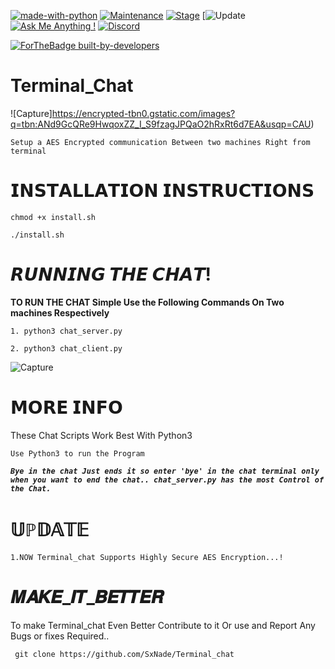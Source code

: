 [![made-with-python](https://img.shields.io/badge/Made%20with-Python-1f425f.svg)](https://www.python.org/)
[![Maintenance](https://img.shields.io/badge/Maintained%3F-yes-green.svg)](https://github.com/SxNade)
[![Stage](https://img.shields.io/badge/Release-Stable-brightgreen.svg)]()
[![Update](https://img.shields.io/badge/updated-today-brightgreen)
[![Ask Me Anything !](https://img.shields.io/badge/Ask%20me-anything-1abc9c.svg)](https://github.com/SxNade)
[![Discord](https://img.shields.io/discord/591914197219016707.svg?label=&logo=discord&logoColor=ffffff&color=7389D8&labelColor=6A7EC2)](https://github.com/SxNade)


[![ForTheBadge built-by-developers](http://ForTheBadge.com/images/badges/built-by-developers.svg)](https://github.com/SxNade)

# Terminal_Chat
![Capture]https://encrypted-tbn0.gstatic.com/images?q=tbn:ANd9GcQRe9HwqoxZZ_I_S9fzagJPQaO2hRxRt6d7EA&usqp=CAU)

`Setup a AES Encrypted communication Between two machines Right from terminal`

# 𝗜𝗡𝗦𝗧𝗔𝗟𝗟𝗔𝗧𝗜𝗢𝗡 𝗜𝗡𝗦𝗧𝗥𝗨𝗖𝗧𝗜𝗢𝗡𝗦

`chmod +x install.sh`

`./install.sh`

# 𝙍𝙐𝙉𝙉𝙄𝙉𝙂 𝙏𝙃𝙀 𝘾𝙃𝘼𝙏!

**TO RUN THE CHAT Simple Use the Following Commands On Two machines Respectively**

`1. python3 chat_server.py`

`2. python3 chat_client.py`

![Capture](https://github.com/SxNade/Terminal_chat/blob/main/chat.gif)


# 𝗠𝗢𝗥𝗘 𝗜𝗡𝗙𝗢

These Chat Scripts Work Best With Python3

`Use Python3 to run the Program`

***`Bye in the chat Just ends it so enter 'bye' in the chat terminal only when you want to end the chat..
chat_server.py has the most Control of the Chat.`***

# 𝕌ℙ𝔻𝔸𝕋𝔼
`1.NOW Terminal_chat Supports Highly Secure AES Encryption...!`


# 𝑴𝑨𝑲𝑬_𝑰𝑻_𝑩𝑬𝑻𝑻𝑬𝑹
To make Terminal_chat Even Better Contribute to it Or use and Report Any Bugs or fixes Required..

` git clone https://github.com/SxNade/Terminal_chat`
